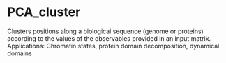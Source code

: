 # PCA_cluster
Clusters positions along a biological sequence (genome or proteins) according to the values of the observables provided in an input matrix. Applications: Chromatin states, protein domain decomposition, dynamical domains
